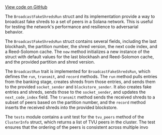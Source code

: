 [View code on GitHub](https://github.com/solana-labs/solana/blob/master/core/src/broadcast_stage/broadcast_fake_shreds_run.rs)

The `BroadcastFakeShredsRun` struct and its implementation provide a way to broadcast fake shreds to a set of peers in a Solana network. This is useful for testing the network's performance and resilience to adversarial behavior. 

The `BroadcastFakeShredsRun` struct contains several fields, including the last blockhash, the partition number, the shred version, the next code index, and a Reed-Solomon cache. The `new` method initializes a new instance of the struct with default values for the last blockhash and Reed-Solomon cache, and the provided partition and shred version.

The `BroadcastRun` trait is implemented for `BroadcastFakeShredsRun`, which defines the `run`, `transmit`, and `record` methods. The `run` method pulls entries from the banking stage, creates shreds from those entries, and sends them to the provided `socket_sender` and `blockstore_sender`. It also creates fake entries and shreds, sends those to the `socket_sender`, and updates the `next_code_index` field. The `transmit` method sends the received shreds to a subset of peers based on the partition number, and the `record` method inserts the received shreds into the provided blockstore.

The `tests` module contains a unit test for the `tvu_peers` method of the `ClusterInfo` struct, which returns a list of TVU peers in the cluster. The test ensures that the ordering of the peers is consistent across multiple invo
